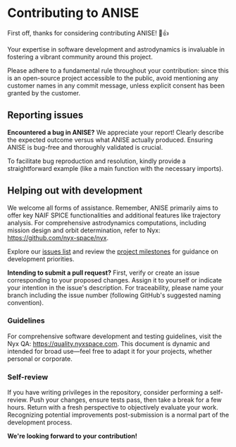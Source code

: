 # Contributing to ANISE

First off, thanks for considering contributing ANISE! :tada::+1:

Your expertise in software development and astrodynamics is invaluable in fostering a vibrant community around this project.

Please adhere to a fundamental rule throughout your contribution: since this is an open-source project accessible to the public, avoid mentioning any customer names in any commit message, unless explicit consent has been granted by the customer.

## Reporting issues

**Encountered a bug in ANISE?** We appreciate your report! Clearly describe the expected outcome versus what ANISE actually produced. Ensuring ANISE is bug-free and thoroughly validated is crucial.

To facilitate bug reproduction and resolution, kindly provide a straightforward example (like a main function with the necessary imports).

## Helping out with development

We welcome all forms of assistance. Remember, ANISE primarily aims to offer key NAIF SPICE functionalities and additional features like trajectory analysis. For comprehensive astrodynamics computations, including mission design and orbit determination, refer to Nyx: <https://github.com/nyx-space/nyx>.

Explore our [issues list](https://github.com/nyx-space/anise/issues) and review the [project milestones](https://github.com/nyx-space/anise/milestones) for guidance on development priorities.

**Intending to submit a pull request?** First, verify or create an issue corresponding to your proposed changes. Assign it to yourself or indicate your intention in the issue's description. For traceability, please name your branch including the issue number (following GitHub's suggested naming convention).

### Guidelines

For comprehensive software development and testing guidelines, visit the Nyx QA: <https://quality.nyxspace.com>. This document is dynamic and intended for broad use—feel free to adapt it for your projects, whether personal or corporate.

### Self-review

If you have writing privileges in the repository, consider performing a self-review. Push your changes, ensure tests pass, then take a break for a few hours. Return with a fresh perspective to objectively evaluate your work. Recognizing potential improvements post-submission is a normal part of the development process.

**We're looking forward to your contribution!**